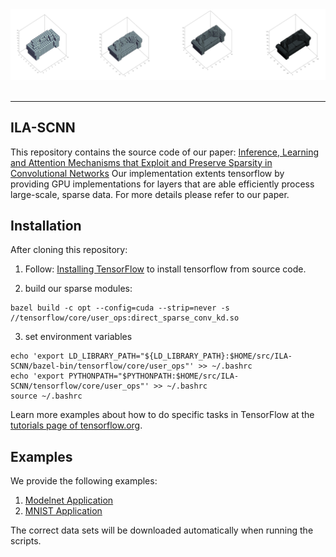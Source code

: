 
<div align="center">
 <img src="modelnet_example.png"><br><br>
</div>

-----------------


## ILA-SCNN

This repository contains the source code of our paper: [Inference, Learning and Attention Mechanisms that Exploit and Preserve Sparsity in Convolutional Networks](https://arxiv.org/abs/1801.10585)
Our implementation extents tensorflow by providing GPU implementations for layers that are able efficiently process large-scale, sparse data. For more details please refer to our paper.


## Installation

After cloning this repository:
1) Follow: [Installing TensorFlow](https://www.tensorflow.org/install/install_sources) to install tensorflow from source code.

2) build our sparse modules:
```
bazel build -c opt --config=cuda --strip=never -s //tensorflow/core/user_ops:direct_sparse_conv_kd.so
```
3) set environment variables
```
echo 'export LD_LIBRARY_PATH="${LD_LIBRARY_PATH}:$HOME/src/ILA-SCNN/bazel-bin/tensorflow/core/user_ops"' >> ~/.bashrc
echo 'export PYTHONPATH="$PYTHONPATH:$HOME/src/ILA-SCNN/tensorflow/core/user_ops"' >> ~/.bashrc
source ~/.bashrc
```
Learn more examples about how to do specific tasks in TensorFlow at the [tutorials page of tensorflow.org](https://www.tensorflow.org/tutorials/).

## Examples
We provide the following examples:
1)  [Modelnet Application](https://github.com/TimoHackel/ILA-SCNN/tree/master/tensorflow/core/user_ops/direct_sparse_experiments/modelnet)
2) [MNIST Application](https://github.com/TimoHackel/ILA-SCNN/tree/master/tensorflow/core/user_ops/direct_sparse_experiments/mnist)

The correct data sets will be downloaded automatically when running the scripts.
